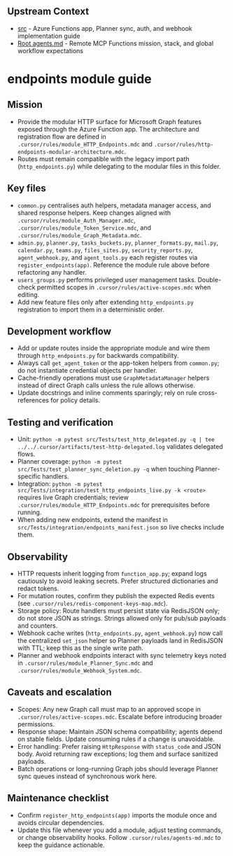 ## Upstream Context
- [src](../agents.md) - Azure Functions app, Planner sync, auth, and webhook implementation guide
- [Root agents.md](../../agents.md) - Remote MCP Functions mission, stack, and global workflow expectations
# endpoints module guide

## Mission
- Provide the modular HTTP surface for Microsoft Graph features exposed through the Azure Function app. The architecture and registration flow are defined in `.cursor/rules/module_HTTP_Endpoints.mdc` and `.cursor/rules/http-endpoints-modular-architecture.mdc`.
- Routes must remain compatible with the legacy import path (`http_endpoints.py`) while delegating to the modular files in this folder.

## Key files
- `common.py` centralises auth helpers, metadata manager access, and shared response helpers. Keep changes aligned with `.cursor/rules/module_Auth_Manager.mdc`, `.cursor/rules/module_Token_Service.mdc`, and `.cursor/rules/module_Graph_Metadata.mdc`.
- `admin.py`, `planner.py`, `tasks_buckets.py`, `planner_formats.py`, `mail.py`, `calendar.py`, `teams.py`, `files_sites.py`, `security_reports.py`, `agent_webhook.py`, and `agent_tools.py` each register routes via `register_endpoints(app)`. Reference the module rule above before refactoring any handler.
- `users_groups.py` performs privileged user management tasks. Double-check permitted scopes in `.cursor/rules/active-scopes.mdc` when editing.
- Add new feature files only after extending `http_endpoints.py` registration to import them in a deterministic order.

## Development workflow
- Add or update routes inside the appropriate module and wire them through `http_endpoints.py` for backwards compatibility.
- Always call `get_agent_token` or the app-token helpers from `common.py`; do not instantiate credential objects per handler.
- Cache-friendly operations must use `GraphMetadataManager` helpers instead of direct Graph calls unless the rule allows otherwise.
- Update docstrings and inline comments sparingly; rely on rule cross-references for policy details.

## Testing and verification
- Unit: `python -m pytest src/Tests/test_http_delegated.py -q | tee ../../.cursor/artifacts/test-http-delegated.log` validates delegated flows.
- Planner coverage: `python -m pytest src/Tests/test_planner_sync_deletion.py -q` when touching Planner-specific handlers.
- Integration: `python -m pytest src/Tests/integration/test_http_endpoints_live.py -k <route>` requires live Graph credentials; review `.cursor/rules/module_HTTP_Endpoints.mdc` for prerequisites before running.
- When adding new endpoints, extend the manifest in `src/Tests/integration/endpoints_manifest.json` so live checks include them.

## Observability
- HTTP requests inherit logging from `function_app.py`; expand logs cautiously to avoid leaking secrets. Prefer structured dictionaries and redact tokens.
- For mutation routes, confirm they publish the expected Redis events (see `.cursor/rules/redis-component-keys-map.mdc`).
 - Storage policy: Route handlers must persist state via RedisJSON only; do not store JSON as strings. Strings allowed only for pub/sub payloads and counters.
- Webhook cache writes (`http_endpoints.py`, `agent_webhook.py`) now call the centralized `set_json` helper so Planner payloads land in RedisJSON with TTL; keep this as the single write path.
- Planner and webhook endpoints interact with sync telemetry keys noted in `.cursor/rules/module_Planner_Sync.mdc` and `.cursor/rules/module_Webhook_System.mdc`.

## Caveats and escalation
- Scopes: Any new Graph call must map to an approved scope in `.cursor/rules/active-scopes.mdc`. Escalate before introducing broader permissions.
- Response shape: Maintain JSON schema compatibility; agents depend on stable fields. Update consuming rules if a change is unavoidable.
- Error handling: Prefer raising `HttpResponse` with `status_code` and JSON body. Avoid returning raw exceptions; log them and surface sanitized payloads.
- Batch operations or long-running Graph jobs should leverage Planner sync queues instead of synchronous work here.

## Maintenance checklist
- Confirm `register_http_endpoints(app)` imports the module once and avoids circular dependencies.
- Update this file whenever you add a module, adjust testing commands, or change observability hooks. Follow `.cursor/rules/agents-md.mdc` to keep the guidance actionable.

